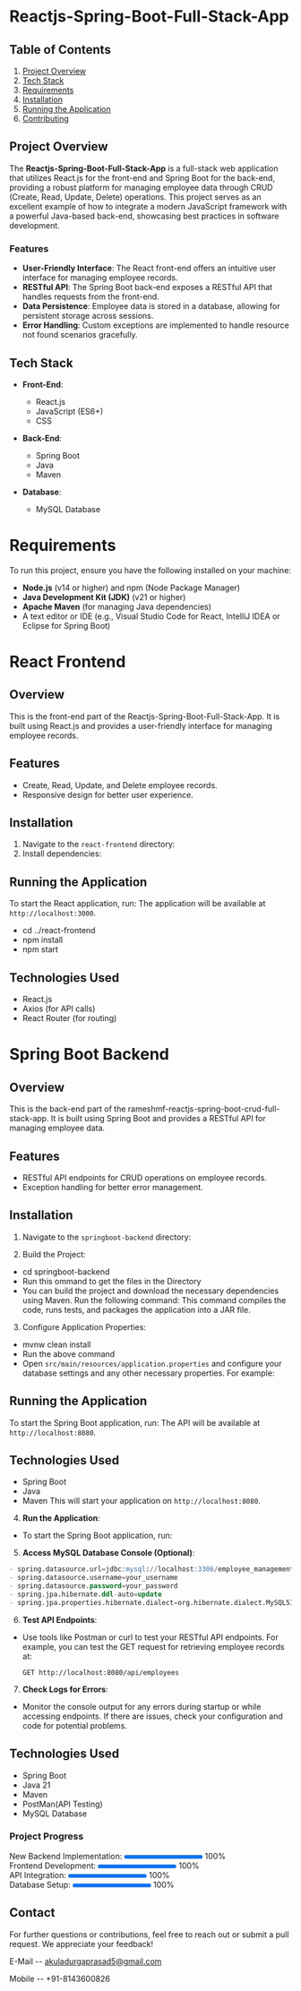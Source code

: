 # Reactjs-Spring-Boot-Full-Stack-App

## Table of Contents
1. [Project Overview](#project-overview)
2. [Tech Stack](#tech-stack)
3. [Requirements](#requirements)
4. [Installation](#installation)
5. [Running the Application](#running-the-application)
7. [Contributing](#contributing)

## Project Overview
The **Reactjs-Spring-Boot-Full-Stack-App** is a full-stack web application that utilizes React.js for the front-end and Spring Boot for the back-end, providing a robust platform for managing employee data through CRUD (Create, Read, Update, Delete) operations. This project serves as an excellent example of how to integrate a modern JavaScript framework with a powerful Java-based back-end, showcasing best practices in software development.

### Features
- **User-Friendly Interface**: The React front-end offers an intuitive user interface for managing employee records.
- **RESTful API**: The Spring Boot back-end exposes a RESTful API that handles requests from the front-end.
- **Data Persistence**: Employee data is stored in a database, allowing for persistent storage across sessions.
- **Error Handling**: Custom exceptions are implemented to handle resource not found scenarios gracefully.


## Tech Stack
- **Front-End**: 
  - React.js
  - JavaScript (ES6+)
  - CSS

- **Back-End**:
  - Spring Boot
  - Java
  - Maven

- **Database**: 
  - MySQL Database

# Requirements
To run this project, ensure you have the following installed on your machine:
- **Node.js** (v14 or higher) and npm (Node Package Manager)
- **Java Development Kit (JDK)** (v21 or higher)
- **Apache Maven** (for managing Java dependencies)
- A text editor or IDE (e.g., Visual Studio Code for React, IntelliJ IDEA or Eclipse for Spring Boot)


# React Frontend

## Overview
This is the front-end part of the Reactjs-Spring-Boot-Full-Stack-App. It is built using React.js and provides a user-friendly interface for managing employee records.

## Features
- Create, Read, Update, and Delete employee records.
- Responsive design for better user experience.

## Installation
1. Navigate to the `react-frontend` directory:
2. Install dependencies:

## Running the Application
To start the React application, run:
The application will be available at `http://localhost:3000`.
- cd ../react-frontend
- npm install
- npm start


## Technologies Used
- React.js
- Axios (for API calls)
- React Router (for routing)


# Spring Boot Backend

## Overview
This is the back-end part of the rameshmf-reactjs-spring-boot-crud-full-stack-app. It is built using Spring Boot and provides a RESTful API for managing employee data.

## Features
- RESTful API endpoints for CRUD operations on employee records.
- Exception handling for better error management.

## Installation
1. Navigate to the `springboot-backend` directory:

2. Build the Project:
- cd springboot-backend
 - Run this ommand to get the files in the Directory 
 - You can build the project and download the necessary dependencies using Maven. Run the following command:
This command compiles the code, runs tests, and packages the application into a JAR file.

3. Configure Application Properties:
- mvnw clean install
 - Run the above command
- Open `src/main/resources/application.properties` and configure your database settings and any other necessary properties. For example:

## Running the Application
To start the Spring Boot application, run:
The API will be available at `http://localhost:8080`.

## Technologies Used
- Spring Boot
- Java
- Maven
This will start your application on `http://localhost:8080`.

4. **Run the Application**:
- To start the Spring Boot application, run:

5. **Access MySQL Database Console (Optional)**:
```SQL
- spring.datasource.url=jdbc:mysql://localhost:3306/employee_management(your database name)
- spring.datasource.username=your_username
- spring.datasource.password=your_password
- spring.jpa.hibernate.ddl-auto=update
- spring.jpa.properties.hibernate.dialect=org.hibernate.dialect.MySQL5InnoDBDialect
```


6. **Test API Endpoints**:
- Use tools like Postman or curl to test your RESTful API endpoints. For example, you can test the GET request for retrieving employee records at:
  ```
  GET http://localhost:8080/api/employees
  ```

7. **Check Logs for Errors**:
- Monitor the console output for any errors during startup or while accessing endpoints. If there are issues, check your configuration and code for potential problems.

## Technologies Used
- Spring Boot
- Java 21
- Maven
- PostMan(API Testing)
- MySQL Database


<h3>Project Progress</h3>

New Backend Implementation: <progress value="100" max="100"></progress> 100%  
Frontend Development: <progress value="100" max="100"></progress> 100%  
API Integration: <progress value="100" max="100"></progress> 100%  
Database Setup: <progress value="100" max="100"></progress> 100%  

## Contact

For further questions or contributions, feel free to reach out or submit a pull request. We appreciate your feedback!

E-Mail -- akuladurgaprasad5@gmail.com

Mobile -- +91-8143600826

